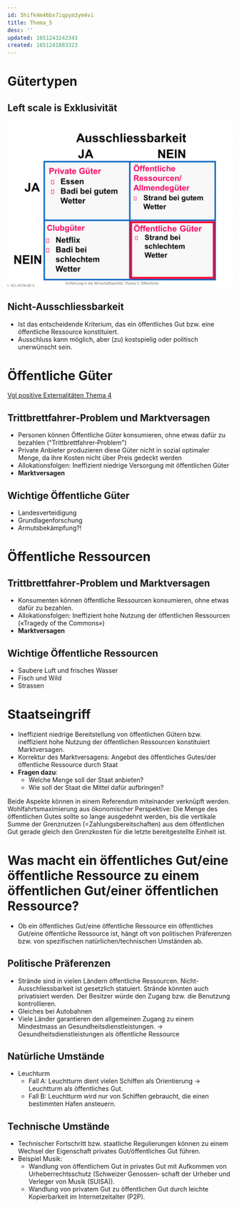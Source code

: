 ```yaml
---
id: 5hifk4m46bx7iqpym3ym4vi
title: Thema_5
desc: ''
updated: 1651243242343
created: 1651241883323
---
```


# Gütertypen
## Left scale is Exklusivität
![](img/2022-04-29-16-19-22.png)

## Nicht-Ausschliessbarkeit

- Ist das entscheidende Kriterium, das ein öffentliches Gut bzw. eine öffentliche Ressource konstituiert.
- Ausschluss kann möglich, aber (zu) kostspielig oder politisch unerwünscht sein.

# Öffentliche Güter
[Vgl positive Externalitäten Thema 4](ETH.EWP.Externe_Effekte.md)

## Trittbrettfahrer‐Problem und Marktversagen
- Personen können Öffentliche Güter konsumieren, ohne etwas dafür zu bezahlen ("Trittbrettfahrer‐Problem")
- Private Anbieter produzieren diese Güter nicht in sozial optimaler Menge, da ihre Kosten nicht über Preis gedeckt werden
- Allokationsfolgen: Ineffizient niedrige Versorgung mit öffentlichen Güter
- **Marktversagen**

## Wichtige Öffentliche Güter
- Landesverteidigung
- Grundlagenforschung
-  Armutsbekämpfung?!

# Öffentliche Ressourcen
## Trittbrettfahrer‐Problem und Marktversagen
- Konsumenten können öffentliche Ressourcen konsumieren, ohne etwas dafür zu bezahlen.
- Allokationsfolgen: Ineffizient hohe Nutzung der öffentlichen Ressourcen («Tragedy of the Commons»)
- **Marktversagen**

## Wichtige Öffentliche Ressourcen
- Saubere Luft und frisches Wasser
- Fisch und Wild
- Strassen

# Staatseingriff
- Ineffizient niedrige Bereitstellung von öffentlichen Gütern bzw. ineffizient hohe Nutzung der öffentlichen Ressourcen konstituiert Marktversagen.
- Korrektur des Marktversagens: Angebot des öffentliches Gutes/der öffentliche Ressource durch Staat
- **Fragen dazu**:
    - Welche Menge soll der Staat anbieten?
    - Wie soll der Staat die Mittel dafür aufbringen?

Beide Aspekte können in einem Referendum miteinander verknüpft werden.
Wohlfahrtsmaximierung aus ökonomischer Perspektive: Die Menge des öffentlichen Gutes sollte so lange ausgedehnt werden, bis die vertikale Summe der Grenznutzen (=Zahlungsbereitschaften) aus dem öffentlichen Gut gerade gleich den Grenzkosten für die letzte bereitgestellte Einheit ist.

# Was macht ein öffentliches Gut/eine öffentliche Ressource zu einem öffentlichen Gut/einer öffentlichen Ressource?
- Ob ein öffentliches Gut/eine öffentliche Ressource ein öffentliches Gut/eine öffentliche Ressource ist, hängt oft von politischen Präferenzen bzw. von spezifischen natürlichen/technischen Umständen ab.

## Politische Präferenzen
- Strände sind in vielen Ländern öffentliche Ressourcen. Nicht‐ Ausschliessbarkeit ist gesetzlich statuiert. Strände könnten auch privatisiert werden. Der Besitzer würde den Zugang bzw. die Benutzung kontrollieren.
- Gleiches bei Autobahnen
- Viele Länder garantieren den allgemeinen Zugang zu einem Mindestmass an Gesundheitsdienstleistungen.
-> Gesundheitsdienstleistungen als öffentliche Ressource

## Natürliche Umstände
- Leuchturm
    - Fall A: Leuchtturm dient vielen Schiffen als Orientierung -> Leuchtturm als öffentliches Gut.
    - Fall B: Leuchtturm wird nur von Schiffen gebraucht, die einen bestimmten Hafen ansteuern.

## Technische Umstände
- Technischer Fortschritt bzw. staatliche Regulierungen können zu einem Wechsel der Eigenschaft privates Gut/öffentliches Gut führen.
- Beispiel Musik:
    - Wandlung von öffentlichem Gut in privates Gut mit Aufkommen von Urheberrechtsschutz (Schweizer Genossen‐ schaft der Urheber und Verleger von Musik (SUISA)).
    - Wandlung von privatem Gut zu öffentlichen Gut durch leichte Kopierbarkeit im Internetzeitalter (P2P).
